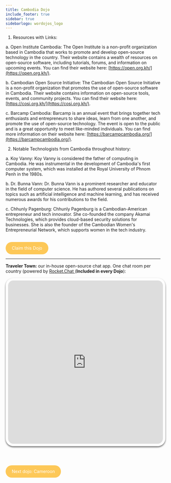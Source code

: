 ```yaml
---
title: Cambodia Dojo
include_footer: true
sidebar: true
sidebarlogo: wordojos_logo
---
```


1.  Resources with Links:

a. Open Institute Cambodia: The Open Institute is a non-profit organization based in Cambodia that works to promote and develop open-source technology in the country. Their website contains a wealth of resources on open-source software, including tutorials, forums, and information on upcoming events. You can find their website here: [https://open.org.kh/](https://open.org.kh/).

b. Cambodian Open Source Initiative: The Cambodian Open Source Initiative is a non-profit organization that promotes the use of open-source software in Cambodia. Their website contains information on open-source tools, events, and community projects. You can find their website here: [https://cosi.org.kh/](https://cosi.org.kh/).

c. Barcamp Cambodia: Barcamp is an annual event that brings together tech enthusiasts and entrepreneurs to share ideas, learn from one another, and promote the use of open-source technology. The event is open to the public and is a great opportunity to meet like-minded individuals. You can find more information on their website here: [https://barcampcambodia.org/](https://barcampcambodia.org/).

2.  Notable Technologists from Cambodia throughout history:

a. Koy Vanny: Koy Vanny is considered the father of computing in Cambodia. He was instrumental in the development of Cambodia's first computer system, which was installed at the Royal University of Phnom Penh in the 1980s.

b. Dr. Bunna Vann: Dr. Bunna Vann is a prominent researcher and educator in the field of computer science. He has authored several publications on topics such as artificial intelligence and machine learning, and has received numerous awards for his contributions to the field.

c. Chhunly Pagenburg: Chhunly Pagenburg is a Cambodian-American entrepreneur and tech innovator. She co-founded the company Akamai Technologies, which provides cloud-based security solutions for businesses. She is also the founder of the Cambodian Women's Entrepreneurial Network, which supports women in the tech industry.

<br>
<html>
  <head>
    <style>
      .button {
        display: inline-block;
        padding: 20px 20px;
        text-align: center;
        text-decoration: none;
        color: #ffffff;
        background-color: #FDC858;
        border-radius: 33px;
        outline: none;
        line-height:  0%;
      }
    </style>
  </head>
  <body>
    <a class="button" href="https://blog.workdojos.com/Cambodia" target="_blank">Claim this Dojo</a>
  </body>
</html>
<br>

---


**Traveler Town:**   our in-house open-source chat app.  One chat room per country (powered by <a href="https://rocket.chat" >Rocket.Chat </a>  (**Included in every Dojo**):  

<iframe src="https://chat.traveler.town/channel/Cambodia" style="width: 100%;height: 530px;padding: 8px; box-shadow: 0 3px 5px rgba(0,0,0,.6);border-radius: 25px;overflow: hidden;border: none;" align="middle"></iframe>


<br><br>

<html>
  <head>
    <style>
      .button {
        display: inline-block;
        padding: 20px 20px;
        text-align: center;
        text-decoration: none;
        color: #ffffff;
        background-color: #FDC858;
        border-radius: 33px;
        outline: none;
        line-height:  %;
      }
    </style>
  </head>
  <body>
    <a class="button" href="https://workdojos.com/Cameroon">Next dojo:  Cameroon</a>
  </body>
</html>